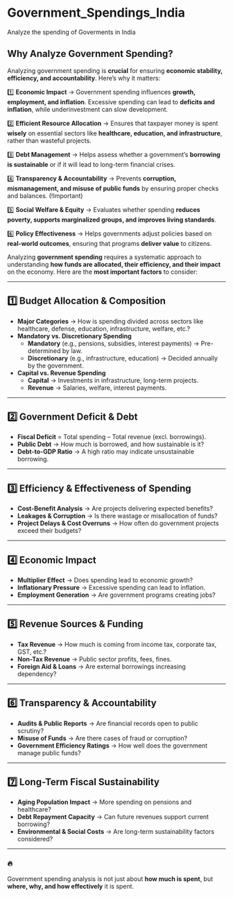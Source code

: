 # Government_Spendings_India
Analyze the spending of Goverments in India

## **Why Analyze Government Spending?**  

Analyzing government spending is **crucial** for ensuring **economic stability, efficiency, and accountability**. Here’s why it matters:  

1️⃣ **Economic Impact** → Government spending influences **growth, employment, and inflation**. Excessive spending can lead to **deficits and inflation**, while underinvestment can slow development.  

2️⃣ **Efficient Resource Allocation** → Ensures that taxpayer money is spent **wisely** on essential sectors like **healthcare, education, and infrastructure**, rather than wasteful projects.  

3️⃣ **Debt Management** → Helps assess whether a government’s **borrowing is sustainable** or if it will lead to long-term financial crises.  

4️⃣ **Transparency & Accountability** → Prevents **corruption, mismanagement, and misuse of public funds** by ensuring proper checks and balances. (!Important)  

5️⃣ **Social Welfare & Equity** → Evaluates whether spending **reduces poverty, supports marginalized groups, and improves living standards**.  

6️⃣ **Policy Effectiveness** → Helps governments adjust policies based on **real-world outcomes**, ensuring that programs **deliver value** to citizens.  

Analyzing **government spending** requires a systematic approach to understanding **how funds are allocated, their efficiency, and their impact** on the economy. Here are the **most important factors** to consider:

---

## **1️⃣ Budget Allocation & Composition**
- **Major Categories** → How is spending divided across sectors like healthcare, defense, education, infrastructure, welfare, etc.?
- **Mandatory vs. Discretionary Spending**  
  - **Mandatory** (e.g., pensions, subsidies, interest payments) → Pre-determined by law.  
  - **Discretionary** (e.g., infrastructure, education) → Decided annually by the government.
- **Capital vs. Revenue Spending**  
  - **Capital** → Investments in infrastructure, long-term projects.  
  - **Revenue** → Salaries, welfare, interest payments.

---

## **2️⃣ Government Deficit & Debt**
- **Fiscal Deficit** = Total spending – Total revenue (excl. borrowings).  
- **Public Debt** → How much is borrowed, and how sustainable is it?  
- **Debt-to-GDP Ratio** → A high ratio may indicate unsustainable borrowing.

---

## **3️⃣ Efficiency & Effectiveness of Spending**
- **Cost-Benefit Analysis** → Are projects delivering expected benefits?  
- **Leakages & Corruption** → Is there wastage or misallocation of funds?  
- **Project Delays & Cost Overruns** → How often do government projects exceed their budgets?

---

## **4️⃣ Economic Impact**
- **Multiplier Effect** → Does spending lead to economic growth?  
- **Inflationary Pressure** → Excessive spending can lead to inflation.  
- **Employment Generation** → Are government programs creating jobs?  

---

## **5️⃣ Revenue Sources & Funding**
- **Tax Revenue** → How much is coming from income tax, corporate tax, GST, etc.?  
- **Non-Tax Revenue** → Public sector profits, fees, fines.  
- **Foreign Aid & Loans** → Are external borrowings increasing dependency?

---

## **6️⃣ Transparency & Accountability**
- **Audits & Public Reports** → Are financial records open to public scrutiny?  
- **Misuse of Funds** → Are there cases of fraud or corruption?  
- **Government Efficiency Ratings** → How well does the government manage public funds?

---

## **7️⃣ Long-Term Fiscal Sustainability**
- **Aging Population Impact** → More spending on pensions and healthcare?  
- **Debt Repayment Capacity** → Can future revenues support current borrowing?  
- **Environmental & Social Costs** → Are long-term sustainability factors considered?

---

### 🔥
Government spending analysis is not just about **how much is spent**, but **where, why, and how effectively** it is spent.
